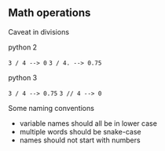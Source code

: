 
## Math operations

Caveat in divisions

python 2

`3 / 4 --> 0`
`3 / 4. --> 0.75`

python 3

`3 / 4 --> 0.75`
`3 // 4 --> 0`

Some naming conventions

- variable names should all be in lower case
- multiple words should be snake-case
- names should not start with numbers
